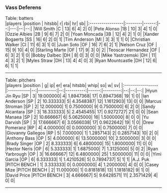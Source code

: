 ### Vass Deferens

 Table: batters  
|players           |position | hitsbb|  r| rbi| hr| sb| 
|:-----------------|:--------|------:|--:|---:|--:|--:| 
|Will Smith        |C        |     13|  6|   4|  2|  0| 
|Pete Alonso       |1B       |     10|  3|   4|  1|  0| 
|Ozzie Albies      |2B       |      9|  6|   7|  2|  0| 
|Yoan Moncada      |3B       |     12|  4|   2|  1|  0| 
|Xander Bogaerts   |SS       |     16|  6|   2|  0|  1| 
|Tim Anderson      |MI       |      3|  3|   1|  1|  0| 
|Christian Walker  |CI       |     11|  6|   3|  1|  0| 
|Juan Soto         |OF       |     16|  7|   6|  2|  1| 
|Nelson Cruz       |OF       |     15|  9|  10|  4|  0| 
|Starling Marte    |OF       |     17|  9|   3|  0|  2| 
|Teoscar Hernandez |OF       |      6|  3|   2|  1|  0| 
|Bobby Dalbec      |DH       |      8|  0|   3|  0|  0| 
|Mike Yastrzemski  |DH       |     11|  4|   3|  2|  1| 
|Myles Straw       |DH       |     13|  4|   4|  0|  3| 
|Ryan Mountcastle  |DH       |     12|  6|   6|  1|  1| 

* * *

 
Table: pitchers  
|players           |position    |  g|        ip| er|        era| hitsbb|      whip| so|  w| sv| 
|:-----------------|:-----------|--:|---------:|--:|----------:|------:|---------:|--:|--:|--:| 
|Hyun Jin Ryu      |SP          |  3| 19.000000|  4|  1.8947368|     17| 0.8947368| 19|  1|  0| 
|Ian Anderson      |SP          |  2| 10.333333|  5|  4.3548387|     12| 1.1612903| 13|  0|  0| 
|Marcus Stroman    |SP          |  2| 12.000000|  1|  0.7500000|      9| 0.7500000|  6|  2|  0| 
|Sandy Alcantara   |SP          |  3| 18.333333|  5|  2.4545455|     17| 0.9272727| 21|  0|  0| 
|Sean Manaea       |SP          |  2| 10.666667|  6|  5.0625000|     16| 1.5000000|  8|  0|  0| 
|Yu Darvish        |SP          |  3| 17.666667|  6|  3.0566038|     17| 0.9622642| 19|  1|  0| 
|Drew Pomeranz     |RP          |  4|  4.000000|  0|  0.0000000|      3| 0.7500000|  7|  0|  0| 
|Giovanny Gallegos |RP          |  5|  7.000000|  1|  1.2857143|      2| 0.2857143| 10|  2|  0| 
|Anthony Bass      |OP          |  5|  4.000000|  6| 13.5000000|     10| 2.5000000|  3|  0|  0| 
|Brady Singer      |OP          |  2|  8.333333|  6|  6.4800000|     15| 1.8000000| 11|  0|  0| 
|Hector Neris      |OP          |  6|  5.333333|  1|  1.6875000|      7| 1.3125000|  5|  0|  2| 
|Ryan Yarbrough    |OP          |  3| 16.666667| 12|  6.4800000|     25| 1.5000000| 11|  0|  0| 
|Yimi Garcia       |OP          |  6|  6.333333|  1|  1.4210526|      5| 0.7894737|  5|  1|  1| 
|A.J. Puk          |PITCH BENCH |  1|  3.333333|  0|  0.0000000|      4| 1.2000000|  4|  0|  0| 
|Casey Mize        |PITCH BENCH |  2| 11.000000|  1|  0.8181818|     13| 1.1818182|  9|  1|  0| 
|David Price       |PITCH BENCH |  3|  4.666667|  5|  9.6428571|     11| 2.3571429|  4|  0|  0| 


* * *


